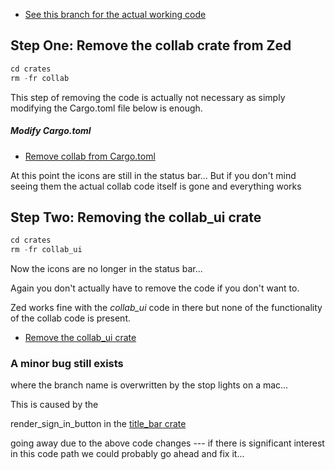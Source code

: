 
- [See this branch for the actual working code](https://github.com/stormasm/zed/tree/no-collab)

## Step One: Remove the collab crate from Zed

```rust
cd crates
rm -fr collab
```

This step of removing the code is actually not necessary as simply modifying
the Cargo.toml file below is enough.

##### Modify Cargo.toml

- [Remove collab from Cargo.toml](https://github.com/stormasm/zed/commit/d2a884b20d75e64cce2c6381df81926d7ce919aa)

At this point the icons are still in the status bar...  But if you don't
mind seeing them the actual collab code itself is gone and everything works

## Step Two: Removing the collab_ui crate

```rust
cd crates
rm -fr collab_ui
```

Now the icons are no longer in the status bar...

Again you don't actually have to remove the code if you don't want to.  

Zed works fine with the *collab_ui* code in there but none of the functionality of
the collab code is present.

- [Remove the collab_ui crate](https://github.com/zed-industries/zed/commit/e6ba7d59b42839bf80b8f7979cc795ab58c6b1ff)

### A minor bug still exists

where the branch name is overwritten by the stop lights on a mac...

This is caused by the

render_sign_in_button in the [title_bar crate](https://github.com/zed-industries/zed/blob/main/crates/title_bar/src/title_bar.rs)

going away due to the above code changes --- if there is significant interest in this
code path we could probably go ahead and fix it...
